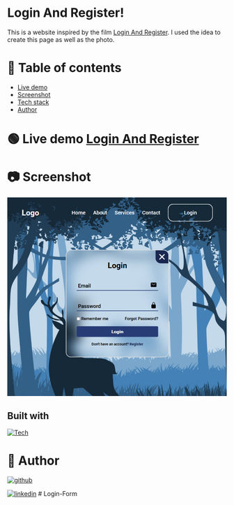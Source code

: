 # Login And Register!

This is a website inspired by the film [Login And Register](https://www.youtube.com/watch?v=p1GmFCGuVjw&ab_channel=Codehal). I used the idea to create this page as well as the photo.

# 📝 Table of contents

-   [Live demo](#live-demo)
-   [Screenshot](#screenshot)
-   [Tech stack](#tech-stack)
-   [Author](#author)

# 🟢 Live demo [Login And Register]()

# 📷 Screenshot

![](login.png)

## Built with

[![Tech](https://skills.thijs.gg/icons?i=javascript,html,css&theme=light)]()

# 🔗 Author

[![github](https://img.shields.io/badge/github-000?style=for-the-badge&logo=ko-fi&logoColor=white)](https://github.com/Mafiusz)

[![linkedin](https://img.shields.io/badge/linkedin-0A66C2?style=for-the-badge&logo=linkedin&logoColor=white)](https://www.linkedin.com/in/mateusz-gosiewski-aa138b233/)
#   L o g i n - F o r m 
 
 